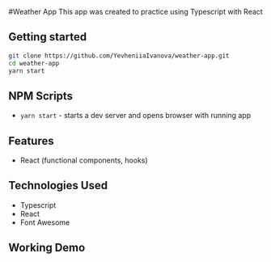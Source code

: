 #Weather App
This app was created to practice using Typescript with React

## Getting started

```bash
git clone https://github.com/YevheniiaIvanova/weather-app.git
cd weather-app
yarn start
```

## NPM Scripts

- `yarn start` - starts a dev server and opens browser with running app

## Features

- React (functional components, hooks)

## Technologies Used

- Typescript
- React
- Font Awesome

## Working Demo
